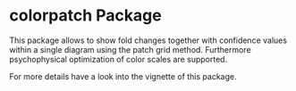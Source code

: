 # colorpatch Package

This package allows to show fold changes together with confidence values within a single diagram using the patch grid method.
Furthermore psychophysical optimization of color scales are supported.

For more details have a look into the vignette of this package.
